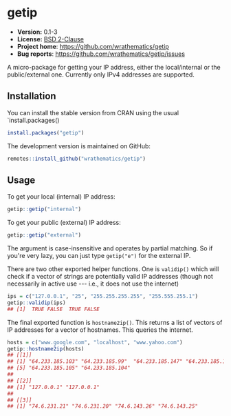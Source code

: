 # getip 

* **Version:** 0.1-3
* **License:** [BSD 2-Clause](https://opensource.org/licenses/BSD-2-Clause)
* **Project home**: https://github.com/wrathematics/getip
* **Bug reports**: https://github.com/wrathematics/getip/issues


A micro-package for getting your IP address, either the local/internal or the public/external one. Currently only IPv4 addresses are supported.



## Installation

You can install the stable version from CRAN using the usual `install.packages()

```r
install.packages("getip")
```

The development version is maintained on GitHub:

```r
remotes::install_github("wrathematics/getip")
```



## Usage

To get your local (internal) IP address:

```r
getip::getip("internal")
```

To get your public (external) IP address:

```r
getip::getip("external")
```

The argument is case-insensitive and operates by partial matching. So if you're very lazy, you can just type `getip("e")` for the external IP.

There are two other exported helper functions. One is `validip()` which will check if a vector of strings are potentially valid IP addresses (though not necessarily in active use --- i.e., it does not use the internet)

```r
ips = c("127.0.0.1", "25", "255.255.255.255", "255.555.255.1")
getip::validip(ips)
## [1]  TRUE FALSE  TRUE FALSE
```

The final exported function is `hostname2ip()`. This returns a list of vectors of IP addresses for a vector of hostnames. This queries the internet.

```r
hosts = c("www.google.com", "localhost", "www.yahoo.com")
getip::hostname2ip(hosts)
## [[1]]
## [1] "64.233.185.103" "64.233.185.99"  "64.233.185.147" "64.233.185.106"
## [5] "64.233.185.105" "64.233.185.104"
## 
## [[2]]
## [1] "127.0.0.1" "127.0.0.1"
## 
## [[3]]
## [1] "74.6.231.21" "74.6.231.20" "74.6.143.26" "74.6.143.25"
```

